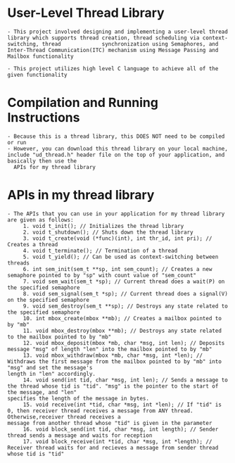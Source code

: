 # User-Level Thread Library
    - This project involved designing and implementing a user-level thread library which supports thread creation, thread scheduling via context-switching, thread             synchronization using Semaphores, and Inter-Thread Communication(ITC) mechanism using Message Passing and Mailbox functionality

    - This project utilizes high level C language to achieve all of the given functionality

# Compilation and Running Instructions
    - Because this is a thread library, this DOES NOT need to be compiled or run
    - However, you can download this thread library on your local machine, include "ud_thread.h" header file on the top of your application, and basically then use the
      APIs for my thread library

# APIs in my thread library
    - The APIs that you can use in your application for my thread library are given as follows:
         1. void t_init(); // Initializes the thread library                        
         2. void t_shutdown(); // Shuts down the thread library
         3. void t_create(void (*func)(int), int thr_id, int pri); // Creates a thread
         4. void t_terminate(); // Termination of a thread
         5. void t_yield(); // Can be used as context-switching between threads
         6. int sem_init(sem_t **sp, int sem_count); // Creates a new semaphore pointed to by "sp" with count value of "sem_count"
         7. void sem_wait(sem_t *sp); // Current thread does a wait(P) on the specified semaphore
         8. void sem_signal(sem_t *sp); // Current thread does a signal(V) on the specified semaphore
         9. void sem_destroy(sem_t **sp); // Destroys any state related to the specified semaphore
         10. int mbox_create(mbox **mb); // Creates a mailbox pointed to by "mb"
         11. void mbox_destroy(mbox **mb); // Destroys any state related to the mailbox pointed to by "mb"
         12. void mbox_deposit(mbox *mb, char *msg, int len); // Deposits message "msg" of length "len" into the mailbox pointed to by "mb"
         13. void mbox_withdraw(mbox *mb, char *msg, int *len); // Withdraws the first message from the mailbox pointed to by "mb" into "msg" and set the message's                                                                          length in "len" accordingly.
         14. void send(int tid, char *msg, int len); // Sends a message to the thread whose tid is "tid". "msg" is the pointer to the start of the message, and "len"                                                             specifies the length of the message in bytes. 
         15. void receive(int *tid, char *msg, int *len); // If "tid" is 0, then receiver thread receives a message from ANY thread. Otherwise,receiver thread receives a                                                              message from another thread whose "tid" is given in the parameter 
         16. void block_send(int tid, char *msg, int length); // Sender thread sends a message and waits for reception
         17. void block_receive(int *tid, char *msg, int *length); // Receiver thread waits for and recieves a message from sender thread whose tid is "tid"

